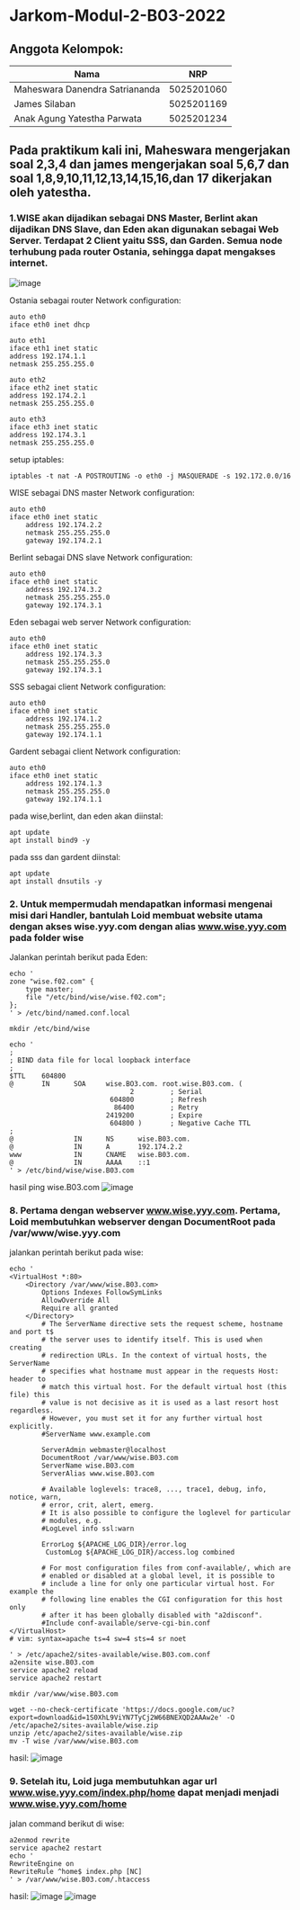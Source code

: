 # Jarkom-Modul-2-B03-2022

## Anggota Kelompok:

| Nama                           | NRP        |
| ------------------------------ | ---------- |
| Maheswara Danendra Satriananda | 5025201060 |
| James Silaban                  | 5025201169 |
| Anak Agung Yatestha Parwata    | 5025201234 |

## Pada praktikum kali ini, Maheswara mengerjakan soal 2,3,4 dan james mengerjakan soal 5,6,7 dan soal 1,8,9,10,11,12,13,14,15,16,dan 17 dikerjakan oleh yatestha.

### 1.WISE akan dijadikan sebagai DNS Master, Berlint akan dijadikan DNS Slave, dan Eden akan digunakan sebagai Web Server. Terdapat 2 Client yaitu SSS, dan Garden. Semua node terhubung pada router Ostania, sehingga dapat mengakses internet.

![image](https://user-images.githubusercontent.com/70903245/198835785-8c078f21-4b3f-4dc8-a495-b9463819c3c4.png)

Ostania sebagai router Network configuration:

```
auto eth0
iface eth0 inet dhcp

auto eth1
iface eth1 inet static
address 192.174.1.1
netmask 255.255.255.0

auto eth2
iface eth2 inet static
address 192.174.2.1
netmask 255.255.255.0

auto eth3
iface eth3 inet static
address 192.174.3.1
netmask 255.255.255.0
```

setup iptables:

```
iptables -t nat -A POSTROUTING -o eth0 -j MASQUERADE -s 192.172.0.0/16
```

WISE sebagai DNS master Network configuration:

```
auto eth0
iface eth0 inet static
	address 192.174.2.2
	netmask 255.255.255.0
	gateway 192.174.2.1
```

Berlint sebagai DNS slave Network configuration:

```
auto eth0
iface eth0 inet static
	address 192.174.3.2
	netmask 255.255.255.0
	gateway 192.174.3.1
```

Eden sebagai web server Network configuration:

```
auto eth0
iface eth0 inet static
	address 192.174.3.3
	netmask 255.255.255.0
	gateway 192.174.3.1
```

SSS sebagai client Network configuration:

```
auto eth0
iface eth0 inet static
	address 192.174.1.2
	netmask 255.255.255.0
	gateway 192.174.1.1
```

Gardent sebagai client Network configuration:

```
auto eth0
iface eth0 inet static
	address 192.174.1.3
	netmask 255.255.255.0
	gateway 192.174.1.1
```

pada wise,berlint, dan eden akan diinstal:

```
apt update
apt install bind9 -y
```

pada sss dan gardent diinstal:

```
apt update
apt install dnsutils -y
```

### 2. Untuk mempermudah mendapatkan informasi mengenai misi dari Handler, bantulah Loid membuat website utama dengan akses wise.yyy.com dengan alias www.wise.yyy.com pada folder wise

Jalankan perintah berikut pada Eden:

```
echo '
zone "wise.f02.com" {
	type master;
	file "/etc/bind/wise/wise.f02.com";
};
' > /etc/bind/named.conf.local

mkdir /etc/bind/wise

echo '
;
; BIND data file for local loopback interface
;
$TTL    604800
@       IN      SOA     wise.BO3.com. root.wise.B03.com. (
                              2         ; Serial
                         604800         ; Refresh
                          86400         ; Retry
                        2419200         ; Expire
                         604800 )       ; Negative Cache TTL
;
@               IN      NS      wise.B03.com.
@               IN      A       192.174.2.2
www             IN      CNAME   wise.B03.com.
@               IN      AAAA    ::1
' > /etc/bind/wise/wise.B03.com
```

hasil ping wise.B03.com
![image](https://user-images.githubusercontent.com/70903245/198836283-b8539688-6b89-466e-9122-a2d853eab1f6.png)

### 8. Pertama dengan webserver www.wise.yyy.com. Pertama, Loid membutuhkan webserver dengan DocumentRoot pada /var/www/wise.yyy.com

jalankan perintah berikut pada wise:

```
echo '
<VirtualHost *:80>
    <Directory /var/www/wise.B03.com>
        Options Indexes FollowSymLinks
        AllowOverride All
        Require all granted
    </Directory>
        # The ServerName directive sets the request scheme, hostname and port t$
        # the server uses to identify itself. This is used when creating
        # redirection URLs. In the context of virtual hosts, the ServerName
        # specifies what hostname must appear in the requests Host: header to
        # match this virtual host. For the default virtual host (this file) this
        # value is not decisive as it is used as a last resort host regardless.
        # However, you must set it for any further virtual host explicitly.
        #ServerName www.example.com

        ServerAdmin webmaster@localhost
        DocumentRoot /var/www/wise.B03.com
        ServerName wise.B03.com
        ServerAlias www.wise.B03.com

        # Available loglevels: trace8, ..., trace1, debug, info, notice, warn,
        # error, crit, alert, emerg.
        # It is also possible to configure the loglevel for particular
        # modules, e.g.
        #LogLevel info ssl:warn

        ErrorLog ${APACHE_LOG_DIR}/error.log
         CustomLog ${APACHE_LOG_DIR}/access.log combined

        # For most configuration files from conf-available/, which are
        # enabled or disabled at a global level, it is possible to
        # include a line for only one particular virtual host. For example the
        # following line enables the CGI configuration for this host only
        # after it has been globally disabled with "a2disconf".
        #Include conf-available/serve-cgi-bin.conf
</VirtualHost>
# vim: syntax=apache ts=4 sw=4 sts=4 sr noet

' > /etc/apache2/sites-available/wise.B03.com.conf
a2ensite wise.B03.com
service apache2 reload
service apache2 restart

mkdir /var/www/wise.B03.com

wget --no-check-certificate 'https://docs.google.com/uc?export=download&id=1S0XhL9ViYN7TyCj2W66BNEXQD2AAAw2e' -O /etc/apache2/sites-available/wise.zip
unzip /etc/apache2/sites-available/wise.zip
mv -T wise /var/www/wise.B03.com
```

hasil:
![image](https://user-images.githubusercontent.com/70903245/198836744-944bb85a-2318-4e48-b70b-1655c58cc07e.png)

### 9. Setelah itu, Loid juga membutuhkan agar url www.wise.yyy.com/index.php/home dapat menjadi menjadi www.wise.yyy.com/home

jalan command berikut di wise:

```
a2enmod rewrite
service apache2 restart
echo '
RewriteEngine on
RewriteRule ^home$ index.php [NC]
' > /var/www/wise.B03.com/.htaccess
```

hasil:
![image](https://user-images.githubusercontent.com/70903245/198836857-26bbdc09-3377-40d5-a3b0-ffe56fcf6ac1.png)
![image](https://user-images.githubusercontent.com/70903245/198836744-944bb85a-2318-4e48-b70b-1655c58cc07e.png)
